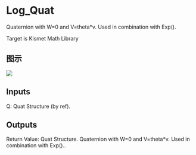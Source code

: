 # Log_Quat

Quaternion with W=0 and V=theta*v. Used in combination with Exp().

Target is Kismet Math Library

## 图示

![]($-20221218-19530072.png)

## Inputs

Q: Quat Structure (by ref).  

## Outputs

Return Value: Quat Structure. Quaternion with W=0 and V=theta*v. Used in combination with Exp()..


